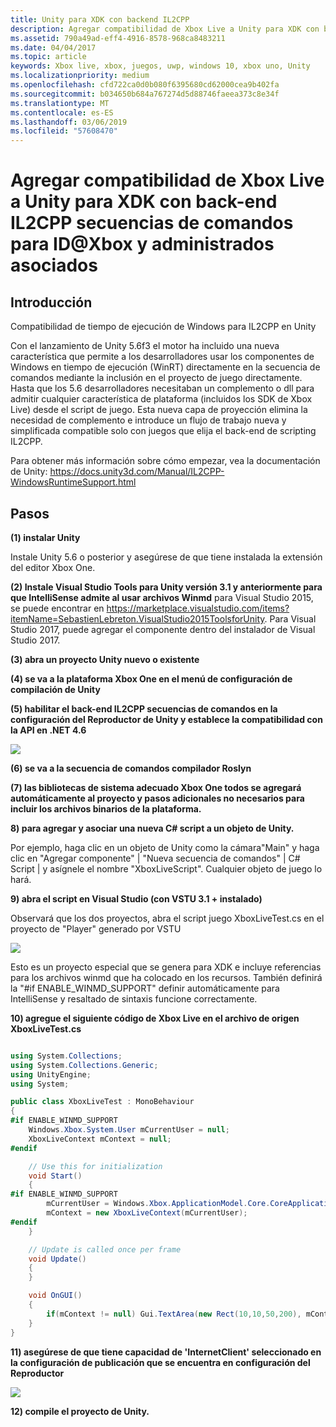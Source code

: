 ```yaml
---
title: Unity para XDK con backend IL2CPP
description: Agregar compatibilidad de Xbox Live a Unity para XDK con back-end IL2CPP secuencias de comandos para ID@Xbox y administrados asociados
ms.assetid: 790a49ad-eff4-4916-8578-968ca8483211
ms.date: 04/04/2017
ms.topic: article
keywords: Xbox live, xbox, juegos, uwp, windows 10, xbox uno, Unity
ms.localizationpriority: medium
ms.openlocfilehash: cfd722ca0d0b080f6395680cd62000cea9b402fa
ms.sourcegitcommit: b034650b684a767274d5d88746faeea373c8e34f
ms.translationtype: MT
ms.contentlocale: es-ES
ms.lasthandoff: 03/06/2019
ms.locfileid: "57608470"
---
```

# <a name="add-xbox-live-support-to-unity-for-xdk-with-il2cpp-scripting-backend-for-idxbox-and-managed-partners"></a>Agregar compatibilidad de Xbox Live a Unity para XDK con back-end IL2CPP secuencias de comandos para ID@Xbox y administrados asociados

## <a name="overview"></a>Introducción

Compatibilidad de tiempo de ejecución de Windows para IL2CPP en Unity

Con el lanzamiento de Unity 5.6f3 el motor ha incluido una nueva característica que permite a los desarrolladores usar los componentes de Windows en tiempo de ejecución (WinRT) directamente en la secuencia de comandos mediante la inclusión en el proyecto de juego directamente. Hasta que los 5.6 desarrolladores necesitaban un complemento o dll para admitir cualquier característica de plataforma (incluidos los SDK de Xbox Live) desde el script de juego. Esta nueva capa de proyección elimina la necesidad de complemento e introduce un flujo de trabajo nueva y simplificada compatible solo con juegos que elija el back-end de scripting IL2CPP.

Para obtener más información sobre cómo empezar, vea la documentación de Unity: https://docs.unity3d.com/Manual/IL2CPP-WindowsRuntimeSupport.html

## <a name="steps"></a>Pasos

**(1) instalar Unity**

Instale Unity 5.6 o posterior y asegúrese de que tiene instalada la extensión del editor Xbox One.

**(2) Instale Visual Studio Tools para Unity versión 3.1 y anteriormente para que IntelliSense admite al usar archivos Winmd** para Visual Studio 2015, se puede encontrar en https://marketplace.visualstudio.com/items?itemName=SebastienLebreton.VisualStudio2015ToolsforUnity.  Para Visual Studio 2017, puede agregar el componente dentro del instalador de Visual Studio 2017.

**(3) abra un proyecto Unity nuevo o existente**

**(4) se va a la plataforma Xbox One en el menú de configuración de compilación de Unity**

**(5) habilitar el back-end IL2CPP secuencias de comandos en la configuración del Reproductor de Unity y establece la compatibilidad con la API en .NET 4.6**

![](../images/unity/unity-il2cpp-1.png)

**(6) se va a la secuencia de comandos compilador Roslyn**

**(7) las bibliotecas de sistema adecuado Xbox One todos se agregará automáticamente al proyecto y pasos adicionales no necesarios para incluir los archivos binarios de la plataforma.**

**8) para agregar y asociar una nueva C\# script a un objeto de Unity.**

Por ejemplo, haga clic en un objeto de Unity como la cámara"Main" y haga clic en "Agregar componente" \| "Nueva secuencia de comandos" \| C\# Script \| y asígnele el nombre "XboxLiveScript". Cualquier objeto de juego lo hará.

**9) abra el script en Visual Studio (con VSTU 3.1 + instalado)**

Observará que los dos proyectos, abra el script juego XboxLiveTest.cs en el proyecto de "Player" generado por VSTU

![](../images/unity/unity-il2cpp-2.png)

Esto es un proyecto especial que se genera para XDK e incluye referencias para los archivos winmd que ha colocado en los recursos.
También definirá la "#if ENABLE_WINMD_SUPPORT" definir automáticamente para IntelliSense y resaltado de sintaxis funcione correctamente.

**10) agregue el siguiente código de Xbox Live en el archivo de origen XboxLiveTest.cs**

```csharp

using System.Collections;
using System.Collections.Generic;
using UnityEngine;
using System;

public class XboxLiveTest : MonoBehaviour
{
#if ENABLE_WINMD_SUPPORT
    Windows.Xbox.System.User mCurrentUser = null;
    XboxLiveContext mContext = null;
#endif

    // Use this for initialization
    void Start()
    {
#if ENABLE_WINMD_SUPPORT
        mCurrentUser = Windows.Xbox.ApplicationModel.Core.CoreApplicationContext.CurrentUser;
        mContext = new XboxLiveContext(mCurrentUser);
#endif
    }

    // Update is called once per frame
    void Update()
    {
    }

    void OnGUI()
    {
        if(mContext != null) Gui.TextArea(new Rect(10,10,50,200), mContext.XboxUserId);
    }
}

```

**11) asegúrese de que tiene capacidad de 'InternetClient' seleccionado en la configuración de publicación que se encuentra en configuración del Reproductor**

![](../images/unity/unity-il2cpp-3.png)

**12) compile el proyecto de Unity.**
